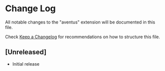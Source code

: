 # Change Log

All notable changes to the "aventus" extension will be documented in this file.

Check [Keep a Changelog](http://keepachangelog.com/) for recommendations on how to structure this file.

## [Unreleased]

- Initial release